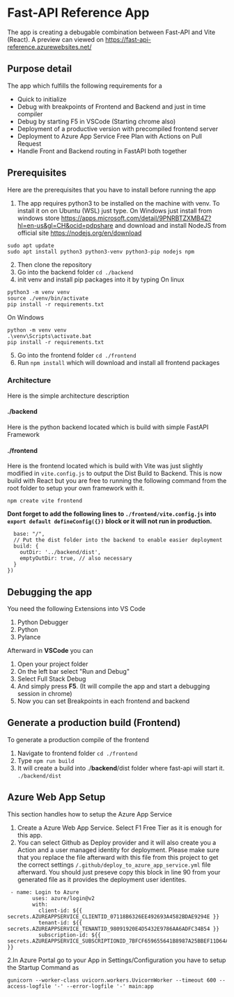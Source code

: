 # Fast-API Reference App
The app is creating a debugable combination between Fast-API and Vite (React). A preview can viewed on https://fast-api-reference.azurewebsites.net/ 
## Purpose detail
The app which fulfills the following requirements for a 
- Quick to initialize
- Debug with breakpoints of Frontend and Backend and just in time compiler
- Debug by starting F5 in VSCode (Starting chrome also)
- Deployment of a productive version with precompiled frontend server
- Deployment to Azure App Service Free Plan with Actions on Pull Request
- Handle Front and Backend routing in FastAPI both together

## Prerequisites
Here are the prerequisites that you have to install before running the app
1. The app requires python3 to be installed on the machine with venv. To install it on on Ubuntu (WSL) just type. On Windows just install from windows store https://apps.microsoft.com/detail/9PNRBTZXMB4Z?hl=en-us&gl=CH&ocid=pdpshare and download and install NodeJS from official site https://nodejs.org/en/download 
```
sudo apt update
sudo apt install python3 python3-venv python3-pip nodejs npm
```
2. Then clone the repository
3. Go into the backend folder `cd ./backend`
4. init venv and install pip packages into it by typing 
On linux
```
python3 -m venv venv
source ./venv/bin/activate
pip install -r requirements.txt
```
On Windows
```
python -m venv venv
.\venv\Scripts\activate.bat
pip install -r requirements.txt
```
5. Go into the frontend folder `cd ./frontend`
6. Run `npm install` which will download and install all frontend packages
### Architecture
Here is the simple architecture description
#### ./backend
Here is the python backend located which is build with simple FastAPI Framework
#### ./frontend
Here is the frontend located which is build with Vite was just slightly modified in `vite.config.js` to output the Dist Build to Backend. This is now build with React but you are free to running the following command from the root folder to setup your own framework with it. 
```
npm create vite frontend
```
__Dont forget to add the following lines to `./frontend/vite.config.js` into `export default defineConfig({})` block or it will not run in production.__
```
  base: "/",
  // Put the dist folder into the backend to enable easier deployment
  build: {
    outDir: '../backend/dist',
    emptyOutDir: true, // also necessary
  }
})
```
## Debugging the app
You need the following Extensions into VS Code
1. Python Debugger
2. Python
3. Pylance

Afterward in __VSCode__ you can 
1. Open your project folder  
2. On the left bar select "Run and Debug"
3. Select Full Stack Debug
4. And simply press __F5__. (It will compile the app and start a debugging session in chrome)
5. Now you can set Breakpoints in each frontend and backend

## Generate a production build (Frontend)
To generate a production compile of the frontend
1. Navigate to frontend folder `cd ./frontend`
2. Type `npm run build`
3. It will create a build into ./__backend__/dist folder where fast-api will start it. `./backend/dist`

## Azure Web App Setup
This section handles how to setup the Azure App Service
1. Create a Azure Web App Service. Select F1 Free Tier as it is enough for this app. 
2. You can select Github as Deploy provider and it will also create you a Action and a user managed identity for deployment. Please make sure that you replace the file afterward with this file from this project to get the correct settings `/.github/deploy_to_azure_app_service.yml` file afterward. You should just preseve copy this block in line 90 from your generated file as it provides the deployment user identites.
```
 - name: Login to Azure
        uses: azure/login@v2
        with:
          client-id: ${{ secrets.AZUREAPPSERVICE_CLIENTID_07118B6326EE492693A4582BDAE9294E }}
          tenant-id: ${{ secrets.AZUREAPPSERVICE_TENANTID_98091920E4D5432E9786AA6ADFC34B54 }}
          subscription-id: ${{ secrets.AZUREAPPSERVICE_SUBSCRIPTIONID_7BFCF659655641B8987A25BBEF11D64A }}
```
2.In Azure Portal go to your App in Settings/Configuration you have to setup the Startup Command as
```
gunicorn --worker-class uvicorn.workers.UvicornWorker --timeout 600 --access-logfile '-' --error-logfile '-' main:app
```